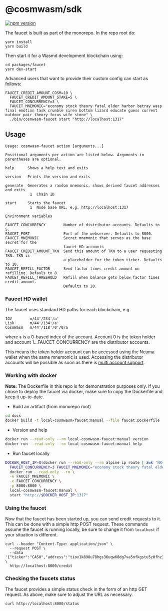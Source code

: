 # @cosmwasm/sdk

[![npm version](https://img.shields.io/npm/v/@cosmwasm/faucet.svg)](https://www.npmjs.com/package/@cosmwasm/faucet)

The faucet is built as part of the monorepo. In the repo root do:

```
yarn install
yarn build
```

Then start it for a Wasmd development blockchain using:

```
cd packages/faucet
yarn dev-start
```

Advanced users that want to provide their custom config can start as follows:

```
FAUCET_CREDIT_AMOUNT_COSM=10 \
  FAUCET_CREDIT_AMOUNT_STAKE=5 \
  FAUCET_CONCURRENCY=3 \
  FAUCET_MNEMONIC="economy stock theory fatal elder harbor betray wasp final emotion task crumble siren bottom lizard educate guess current outdoor pair theory focus wife stone" \
  ./bin/cosmwasm-faucet start "http://localhost:1317"
```

## Usage

```
Usage: cosmwasm-faucet action [arguments...]

Positional arguments per action are listed below. Arguments in parentheses are optional.

help      Shows a help text and exits

version   Prints the version and exits

generate  Generates a random mnemonic, shows derived faucet addresses and exits
           1  Chain ID

start     Starts the faucet
           1  Node base URL, e.g. http://localhost:1317

Environment variables

FAUCET_CONCURRENCY        Number of distributor accounts. Defaults to 5.
FAUCET_PORT               Port of the webserver. Defaults to 8000.
FAUCET_MNEMONIC           Secret mnemonic that serves as the base secret for the
                          faucet HD accounts
FAUCET_CREDIT_AMOUNT_TKN  Send this amount of TKN to a user requesting TKN. TKN is
                          a placeholder for the token ticker. Defaults to 10.
FAUCET_REFILL_FACTOR      Send factor times credit amount on refilling. Defauls to 8.
FAUCET_REFILL_THRESHOLD   Refill when balance gets below factor times credit amount.
                          Defaults to 20.
```

### Faucet HD wallet

The faucet uses standard HD paths for each blockchain, e.g.

```
IOV        m/44'/234'/a'
Lisk       m/44'/134'/a'
CosmWasm   m/44'/118'/0'/0/a
```

where `a` is a 0-based index of the account. Account 0 is the token holder and
account 1...FAUCET_CONCURRENCY are the distributor accounts.

This means the token holder account can be accessed using the Neuma wallet when
the same mnemonic is used. Accessing the distributor accounts will be possible
as soon as there is
[multi account support](https://github.com/iov-one/ponferrada/milestone/3).

### Working with docker

**Note:** The Dockerfile in this repo is for demonstration purposes only. If you chose to
deploy the faucet via docker, make sure to copy the Dockerfile and keep it up-to-date.

- Build an artifact (from monorepo root)

```sh
cd docs
docker build -t local-cosmwasm-faucet:manual --file faucet.Dockerfile .
```

- Version and help

```sh
docker run --read-only --rm local-cosmwasm-faucet:manual version
docker run --read-only --rm local-cosmwasm-faucet:manual help
```

- Run faucet locally

```sh
DOCKER_HOST_IP=$(docker run --read-only --rm alpine ip route | awk 'NR==1 {print $3}'); \
  FAUCET_CONCURRENCY=3 FAUCET_MNEMONIC="economy stock theory fatal elder harbor betray wasp final emotion task crumble siren bottom lizard educate guess current outdoor pair theory focus wife stone" \
  docker run --read-only --rm \
  -e FAUCET_MNEMONIC \
  -e FAUCET_CONCURRENCY \
  -p 8000:8000 \
  local-cosmwasm-faucet:manual \
  start "http://$DOCKER_HOST_IP:1317"
```

### Using the faucet

Now that the faucet has been started up, you can send credit requests to it.
This can be done with a simple http POST request. These commands assume the
faucet is running locally, be sure to change it from `localhost` if your
situation is different.

```
curl --header "Content-Type: application/json" \
  --request POST \
  --data '{"ticker":"CASH","address":"tiov1k898u78hgs36uqw68dg7va5nfkgstu5z0fhz3f"}' \
  http://localhost:8000/credit
```

### Checking the faucets status

The faucet provides a simple status check in the form of an http GET request. As
above, make sure to adjust the URL as necessary.

```
curl http://localhost:8000/status
```
